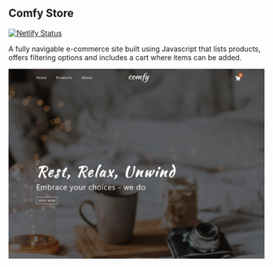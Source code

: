 ## Comfy Store

[![Netlify Status](https://api.netlify.com/api/v1/badges/0bbfdbf5-e6a0-4e7d-ada1-1a504ef42025/deploy-status)](https://app.netlify.com/sites/comfy-products-store/deploys)

A fully navigable e-commerce site built using Javascript that lists products, offers filtering options and includes a cart where items can be added.

![Preview](https://github.com/Hrodberht/comfy-store/blob/main/images/desktop-preview.png)
